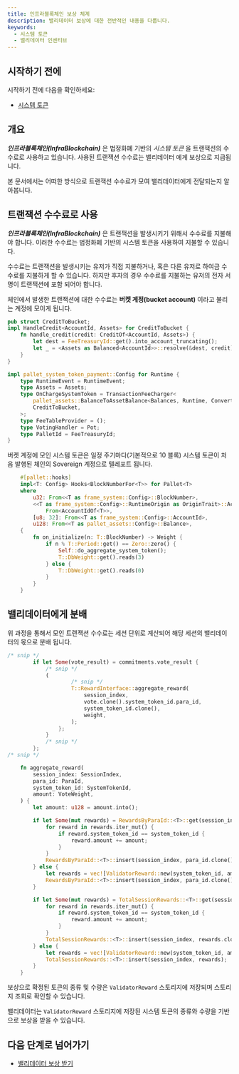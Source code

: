 ```yaml
---
title: 인프라블록체인 보상 체계
description: 밸리데이터 보상에 대한 전반적인 내용을 다룹니다.
keywords:
  - 시스템 토큰
  - 밸리데이터 인센티브
---
```


## 시작하기 전에

시작하기 전에 다음을 확인하세요:

- [시스템 토큰](./system-token.md)

## 개요

***인프라블록체인(InfraBlockchain)*** 은 법정화폐 기반의 _시스템 토큰_ 을 트랜잭션의 수수료로 사용하고 있습니다. 사용된 트랜잭션 수수료는 밸리데이터 에게 보상으로 지급됩니다. 

본 문서에서는 어떠한 방식으로 트랜잭션 수수료가 모여 밸리데이터에게 전달되는지 알아봅니다.

## 트랜잭션 수수료로 사용

***인프라블록체인(InfraBlockchain)*** 은 트랜잭션을 발생시키기 위해서 수수료를 지불해야 합니다. 이러한 수수료는 법정화폐 기반의 시스템 토큰을 사용하여 지불할 수 있습니다. 

수수료는 트랜잭션을 발생시키는 유저가 직접 지불하거나, 혹은 다른 유저로 하여금 수수료를 지불하게 할 수 있습니다. 하지만 후자의 경우 수수료를 지불하는 유저의 전자 서명이 트랜잭션에 포함 되어야 합니다.

체인에서 발생한 트랜잭션에 대한 수수료는 **버켓 계정(bucket account)** 이라고 불리는 계정에 모이게 됩니다.

```rust
pub struct CreditToBucket;
impl HandleCredit<AccountId, Assets> for CreditToBucket {
	fn handle_credit(credit: CreditOf<AccountId, Assets>) {
		let dest = FeeTreasuryId::get().into_account_truncating();
		let _ = <Assets as Balanced<AccountId>>::resolve(&dest, credit);
	}
}

impl pallet_system_token_payment::Config for Runtime {
	type RuntimeEvent = RuntimeEvent;
	type Assets = Assets;
	type OnChargeSystemToken = TransactionFeeCharger<
		pallet_assets::BalanceToAssetBalance<Balances, Runtime, ConvertInto>,
		CreditToBucket,
	>;
	type FeeTableProvider = ();
	type VotingHandler = Pot;
	type PalletId = FeeTreasuryId;
}
```

버켓 계정에 모인 시스템 토큰은 일정 주기마다(기본적으로 10 블록) 시스템 토큰이 처음 발행된 체인의 Sovereign 계정으로 텔레포트 됩니다.

```rust
	#[pallet::hooks]
	impl<T: Config> Hooks<BlockNumberFor<T>> for Pallet<T>
	where
		u32: From<<T as frame_system::Config>::BlockNumber>,
		<<T as frame_system::Config>::RuntimeOrigin as OriginTrait>::AccountId:
			From<AccountIdOf<T>>,
		[u8; 32]: From<<T as frame_system::Config>::AccountId>,
		u128: From<<T as pallet_assets::Config>::Balance>,
	{
		fn on_initialize(n: T::BlockNumber) -> Weight {
			if n % T::Period::get() == Zero::zero() {
				Self::do_aggregate_system_token();
				T::DbWeight::get().reads(3)
			} else {
				T::DbWeight::get().reads(0)
			}
		}
	}
```

## 밸리데이터에게 분배

위 과정을 통해서 모인 트랜잭션 수수료는 세션 단위로 계산되어 해당 세션의 밸리데이터의 몫으로 분배 됩니다.

```rust
/* snip */
		if let Some(vote_result) = commitments.vote_result {
			/* snip */
			(
					/* snip */
					T::RewardInterface::aggregate_reward(
						session_index,
						vote.clone().system_token_id.para_id,
						system_token_id.clone(),
						weight,
					);
				};
			}
			/* snip */
		};
/* snip */
```

```rust
	fn aggregate_reward(
		session_index: SessionIndex,
		para_id: ParaId,
		system_token_id: SystemTokenId,
		amount: VoteWeight,
	) {
		let amount: u128 = amount.into();

		if let Some(mut rewards) = RewardsByParaId::<T>::get(session_index, para_id.clone()) {
			for reward in rewards.iter_mut() {
				if reward.system_token_id == system_token_id {
					reward.amount += amount;
				}
			}
			RewardsByParaId::<T>::insert(session_index, para_id.clone(), rewards.clone());
		} else {
			let rewards = vec![ValidatorReward::new(system_token_id, amount)];
			RewardsByParaId::<T>::insert(session_index, para_id.clone(), rewards);
		}

		if let Some(mut rewards) = TotalSessionRewards::<T>::get(session_index) {
			for reward in rewards.iter_mut() {
				if reward.system_token_id == system_token_id {
					reward.amount += amount;
				}
			}
			TotalSessionRewards::<T>::insert(session_index, rewards.clone());
		} else {
			let rewards = vec![ValidatorReward::new(system_token_id, amount)];
			TotalSessionRewards::<T>::insert(session_index, rewards);
		}
	}
```

보상으로 확정된 토큰의 종류 및 수량은 `ValidatorReward` 스토리지에 저장되며 스토리지 조회로 확인할 수 있습니다.

밸리데이터는 `ValidatorReward` 스토리지에 저장된 시스템 토큰의 종류와 수량을 기반으로 보상을 받을 수 있습니다.

## 다음 단계로 넘어가기

- [밸리데이터 보상 받기](../../tutorials/basic/how-to-get-validator-reward.md)


